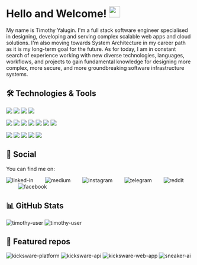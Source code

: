 # Hello and Welcome! <img src="https://raw.githubusercontent.com/MartinHeinz/MartinHeinz/master/wave.gif" width="30px">

My name is Timothy Yalugin. I'm a full stack software engineer specialised in designing, developing and serving complex scalable web apps and cloud solutions. I'm also moving towards System Architecture in my career path as it is my long-term goal for the future. As for today, I am in constant search of experience working with new diverse technologies, languages, workflows, and projects to gain fundamental knowledge for designing more complex, more secure, and more groundbreaking software infrastructure systems.

## 🛠 Technologies & Tools

![][golang]
![][csharp]
![][python]
![][js]

![][mongodb]
![][postgres]
![][sql]
![][asp.net]
![][docker]
![][k8s]
![][gitlab-ci]

![][windows]
![][jetbrains]
![][fish]
![][unity]
![][do]

## 🤙 Social

You can find me on:

![linked-in][linked-in-logo]&emsp;&emsp;
![medium][medium-logo]&emsp;&emsp;
![instagram][instagram-logo]&emsp;&emsp;
![telegram][telegram-logo]&emsp;&emsp;
![reddit][reddit-logo]&emsp;&emsp;
![facebook][facebook-logo]&emsp;&emsp;

## 📊 GitHub Stats

![timothy-user][stats-widget]
![timothy-user][language-widget]

## 📌 Featured repos

![kicksware-platform][kicksware-widget]
![kicksware-api][kicksware-api-widget]
![kicksware-web-app][kicksware-web-app-widget]
![sneaker-ai][sneaker-ai-widget]

[windows]: https://img.shields.io/badge/OS-Windows-informational?style=flat&logo=windows&logoColor=white&color=teal
[jetbrains]: https://img.shields.io/badge/Editor-JetBrains-informational?style=flat&logo=intellij&logoColor=white&color=teal
[golang]: https://img.shields.io/badge/Code-Golang-informational?style=flat&logo=go&logoColor=white&color=teal
[csharp]: https://img.shields.io/badge/Code-C%23-informational?style=flat&logo=c-sharp&logoColor=white&color=teal
[python]: https://img.shields.io/badge/Code-Python-informational?style=flat&logo=python&logoColor=white&color=teal
[js]: https://img.shields.io/badge/Code-JavaScript-informational?style=flat&logo=javascript&logoColor=white&color=teal
[mongodb]: https://img.shields.io/badge/Tools-MongoDB-informational?style=flat&logo=mongoDB&logoColor=white&color=teal
[postgres]: https://img.shields.io/badge/Tools-PostgreSQL-informational?style=flat&logo=postgresql&logoColor=white&color=teal
[sql]: https://img.shields.io/badge/Tools-SQL-informational?style=flat&logo=microsoftSQLServer&logoColor=white&color=teal
[asp.net]: https://img.shields.io/badge/Tools-ASP.NET-informational?style=flat&logo=.net&logoColor=white&color=teal
[docker]: https://img.shields.io/badge/Tools-Docker-informational?style=flat&logo=docker&logoColor=white&color=teal
[k8s]: https://img.shields.io/badge/Tools-Kubernetes-informational?style=flat&logo=kubernetes&logoColor=white&color=teal
[gitlab-ci]: https://img.shields.io/badge/Tools-Gitlab_CI-informational?style=flat&logo=gitlab&logoColor=white&color=teal
[fish]: https://img.shields.io/badge/Shell-Fish-informational?style=flat&logo=gnu-bash&logoColor=white&color=teal
[unity]: https://img.shields.io/badge/Game-Unity-informational?style=flat&logo=unity&logoColor=white&color=teal
[do]: https://img.shields.io/badge/Cloud-Digital_Ocean-informational?style=flat&logo=digitalocean&logoColor=white&color=teal

[linked-in]: https://www.linkedin.com/in/timothy-y
[medium]: https://medium.com/@timothy_y
[telegram]: https://t.me/timothy_y
[instagram]: https://www.instagram.com/timoth.y.y
[reddit]: https://www.reddit.com/user/timoth_y
[facebook]: https://www.facebook.com/timothy.yalugin

[linked-in-logo]: https://raw.githubusercontent.com/timoth-y/timoth-y/master/assets/linkedin.svg
[medium-logo]: https://raw.githubusercontent.com/timoth-y/timoth-y/master/assets/medium.svg
[telegram-logo]: https://raw.githubusercontent.com/timoth-y/timoth-y/master/assets/telegram.svg
[instagram-logo]: https://raw.githubusercontent.com/timoth-y/timoth-y/master/assets/instagram.svg
[reddit-logo]: https://raw.githubusercontent.com/timoth-y/timoth-y/master/assets/reddit.svg
[facebook-logo]: https://raw.githubusercontent.com/timoth-y/timoth-y/master/assets/facebook.svg

[timothy-user]: https://github.com/timoth-y/timoth-y
[kicksware-platform]: https://github.com/timoth-y/kicksware-platform
[kicksware-api]: https://github.com/timoth-y/kicksware-api
[kicksware-web-app]: https://github.com/timoth-y/kicksware-web-app
[sneaker-ai]: https://github.com/timoth-y/sneaker-recognition-ai


[stats-widget]: https://github-readme-stats.vercel.app/api?username=timoth-y&hide=issues,prs&show_icons=true&line_height=30&count_private=true&title_color=ffffff&text_color=c9cacc&icon_color=2bbc8a&bg_color=171F25&hide_border=true
[language-widget]: https://github-readme-stats.vercel.app/api/top-langs/?username=timoth-y&langs_count=7&hide=css,html,less&line_height=25&title_color=ffffff&text_color=c9cacc&icon_color=2bbc8a&bg_color=171F25&count_private=true&hide_border=true&layout=compact&card_width=300
[kicksware-widget]: https://github-readme-stats.vercel.app/api/pin/?username=timoth-y&repo=kicksware-platform&title_color=ffffff&text_color=c9cacc&icon_color=2bbc8a&bg_color=171F25&hide_border=true
[kicksware-api-widget]: https://github-readme-stats.vercel.app/api/pin/?username=timoth-y&repo=kicksware-api&title_color=ffffff&text_color=c9cacc&icon_color=2bbc8a&bg_color=171F25&hide_border=true
[kicksware-web-app-widget]: https://github-readme-stats.vercel.app/api/pin/?username=timoth-y&repo=kicksware-web-app&title_color=ffffff&text_color=c9cacc&icon_color=2bbc8a&bg_color=171F25&hide_border=true
[sneaker-ai-widget]: https://github-readme-stats.vercel.app/api/pin/?username=timoth-y&repo=sneaker-recognition-ai&title_color=ffffff&text_color=c9cacc&icon_color=2bbc8a&bg_color=171F25&hide_border=true&cache_seconds=3600
